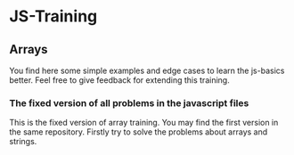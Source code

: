 # JS-Training
## Arrays

You find here some simple examples and edge cases to learn the js-basics better.
Feel free to give feedback for extending this training.

### The fixed version of all problems in the javascript files
This is the fixed version of array training. 
You may find the first version in the same repository. 
Firstly try to solve the problems about arrays and strings.
    
